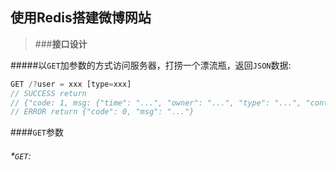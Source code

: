## 使用Redis搭建微博网站
>###**接口设计**

#####以`GET`加参数的方式访问服务器，打捞一个漂流瓶，返回`JSON`数据:
``` node.js
GET /?user = xxx [type=xxx]
// SUCCESS return
// {"code: 1, msg: {"time": "...", "owner": "...", "type": "...", "content": "..."}}
// ERROR return {"code": 0, "msg": "..."}
```
####`GET`参数
######    *`GET`:

